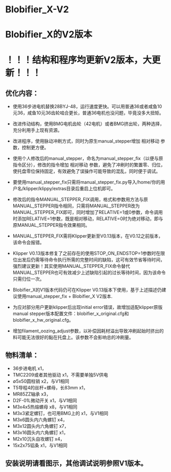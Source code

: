 # Blobifier_X-V2
# Blobifier_X的V2版本

# ！！！结构和程序均更新V2版本，大更新！！！
## 优化内容：
* 使用36步进电机替换28BYJ-48，运行速度更快。可以用普通36或者咸鱼10元36，咸鱼10元36齿轮啮合更长，普通36电机也没问题，毕竟没多大扭矩。
* 改进传动结构，使用BMG电机齿轮（42电机）或者BMG挤出轮，两种选择，充分利用手上现有资源。
* 改进程序，使用脉动冲刷方式，同时为原生manual_stepper增加 相对移动 参数，控制更方便。
 
* 使用个人修改后的manual_stepper，命名为manual_stepper_fix（以便与原指令区分），修改的指令增加 相对移动 参数，避免了冲刷时的繁置零、归位，使托盘零位保持固定，有效避免了误操作可能导致的混乱，同时便于调试。
* 要使用manual_stepper_fix只需将manual_stepper_fix.py导入/home/你的用户名/klipper/klippy/extras目录后重启上位机即可。
* 修改后的指令MANUAL_STEPPER_FIX调用，格式和参数用方法与原MANUAL_STEPPER指令相同，只需将MANUAL_STEPPER改为MANUAL_STEPPER_FIX即可，同时增加了RELATIVE=1或0参数，命令调用时添加RELATIVE=1参数，既是相对移动，RELATIVE=0时为绝对移动，即与原MANUAL_STEPPER指令效果相同。
* MANUAL_STEPPER_FIX需将Klipper更新至V0.13版本，在V0.12之前版本，该命令会报错。
* Klipper V0.13版本修复了之前存在的使用STOP_ON_ENDSTOP=1参数时在限位出发后仍需等待命令执行所需的完整时间的缺陷，这可有效节省等待时间，强烈建议更新！其实使用MANUAL_STEPPER_FIX命令替代MANUAL_STEPPER也可有效减少上述缺陷引起的过长等待时间，因为该命令只需归位一次。
* Blobifier_X的V1版本代码仍可在Klipper V0.13版本下使用，基于上述描述仍建议使用manual_stepper_fix + Blobifier_X V2版本.

* 为应对部分用户更新klipper后出现initial error错误，故增加适配klipper原版manual stepper版本配置文件：blobifier_x_original.cfg和blobifier_x_hw_original.cfg。
* 增加filament_oozing_adjust参数，以补偿因耗材溢出导致冲刷起始时挤出的料可能无法很好的黏在托盘上。该参数不会影响总的冲刷量。

## 物料清单：
* 36步进电机                      x1，
* TMC2209或者其他驱动             x1，不需要单独5V供电
* ∅5x50圆柱销                    x2，与V1相同
* T5导程4的丝杆+螺母，长83mm       x1，
* MR85ZZ轴承                      x3，
* D2F-01L微动开关                 x1，与V1相同
* M3x4x5热熔螺母                  x8，与V1相同
* M3x3紧定螺钉，也可用BMG上的      x1，与V1相同
* M3x6圆头内六角螺钉               x4，
* M3x12圆头内六角螺钉              x7，
* M3x16圆头内六角螺钉              x1，
* M2x10沉头自攻螺钉                x4，
* 15x2x75铝条                     x1，与V1相同

## 安装说明请看图示，其他调试说明参照V1版本。
